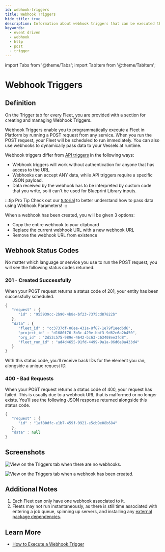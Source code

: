 ```yaml
---
id: webhook-triggers
title: Webhook Triggers
hide_title: true
description: Information about webhook triggers that can be executed through external systems.
keywords:
  - event driven
  - webhook
  - http
  - post
  - trigger
---
```


import Tabs from '@theme/Tabs';
import TabItem from '@theme/TabItem';

# Webhook Triggers

## Definition

On the Trigger tab for every Fleet, you are provided with a section for creating and managing Webhook Triggers.

Webhook Triggers enable you to programmatically execute a Fleet in Platform by running a POST request from any service. When you run the POST request, your Fleet will be scheduled to run immediately. You can also use webhooks to dynamically pass data to your Vessels at runtime.

Webhook triggers differ from [API triggers](api-triggers.md) in the following ways:
- Webhook triggers will work without authentication for anyone that has access to the URL.
- Webhooks can accept ANY data, while API triggers require a specific JSON payload.
- Data received by the webhook has to be interpreted by custom code that you write, so it can't be used for Blueprint Library inputs.

:::tip Pro Tip
Check out our [tutorial](../../tutorials/referencing-fleet-webhook-parameters.md) to better understand how to pass data using Webhook Parameters!
:::

When a webhook has been created, you will be given 3 options:

- Copy the entire webhook to your clipboard
- Replace the current webhook URL with a new webhook URL
- Remove the webhook URL from existence


## Webhook Status Codes

No matter which language or service you use to run the POST request, you will see the following status codes returned.

### 201 - Created Successfully

When your POST request returns a status code of 201, your entity has been successfully scheduled.

```javascript
{
   "request" : {
      "id" : "955939cc-2b90-4b8e-bf23-7375cd87822b"
   },
   "data" : {
      "fleet_id" : "cc3737df-06ee-431a-8f87-1e79f1eed6d6",
      "project_id" : "d1680f76-3b3c-420e-bbf3-9d62c6a2b450",
      "org_id" : "2d52c575-989e-4642-bc63-c63408ee3fd8",
      "fleet_run_id" : "ad4d4655-91fd-4499-9a1a-06d6e8a433d4"
   }
}
```

With this status code, you'll receive back IDs for the element you ran, alongside a unique request ID.

### 400 - Bad Requests

When your POST request returns a status code of 400, your request has failed. This is usually due to a webhook URL that is malformed or no longer exists. You'll see the following JSON response returned alongside this status code.

```javascript
{
   "request" : {
      "id" : "1af80dfc-e1b7-459f-9921-e5cb9e08b684"
   },
   "data" : null
}
```

## Screenshots

![View on the Triggers tab when there are no webhooks.](../../.gitbook/assets/no_webhook_triggers.png)

![View on the Triggers tab when a webhook has been created.](../../.gitbook/assets/active_webhook_trigger.png)

## Additional Notes

1. Each Fleet can only have one webhook associated to it.
2. Fleets may not run instantaneously, as there is still time associated with entering a job queue, spinning up servers, and installing any [external package dependencies](../packages/external-package-dependencies.md).

## Learn More
- [How to Execute a Webhook Trigger](../../how-tos/triggers/execute-webhook-trigger.md)
